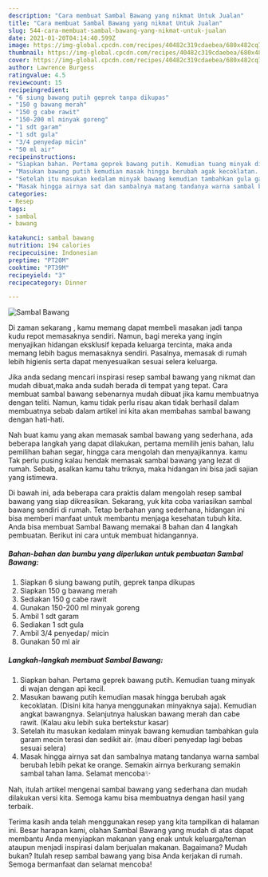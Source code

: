 ```yaml
---
description: "Cara membuat Sambal Bawang yang nikmat Untuk Jualan"
title: "Cara membuat Sambal Bawang yang nikmat Untuk Jualan"
slug: 544-cara-membuat-sambal-bawang-yang-nikmat-untuk-jualan
date: 2021-01-20T04:14:40.599Z
image: https://img-global.cpcdn.com/recipes/40482c319cdaebea/680x482cq70/sambal-bawang-foto-resep-utama.jpg
thumbnail: https://img-global.cpcdn.com/recipes/40482c319cdaebea/680x482cq70/sambal-bawang-foto-resep-utama.jpg
cover: https://img-global.cpcdn.com/recipes/40482c319cdaebea/680x482cq70/sambal-bawang-foto-resep-utama.jpg
author: Lawrence Burgess
ratingvalue: 4.5
reviewcount: 15
recipeingredient:
- "6 siung bawang putih geprek tanpa dikupas"
- "150 g bawang merah"
- "150 g cabe rawit"
- "150-200 ml minyak goreng"
- "1 sdt garam"
- "1 sdt gula"
- "3/4 penyedap micin"
- "50 ml air"
recipeinstructions:
- "Siapkan bahan. Pertama geprek bawang putih. Kemudian tuang minyak di wajan dengan api kecil."
- "Masukan bawang putih kemudian masak hingga berubah agak kecoklatan. (Disini kita hanya menggunakan minyaknya saja). Kemudian angkat bawangnya. Selanjutnya haluskan bawang merah dan cabe rawit. (Kalau aku lebih suka bertekstur kasar)"
- "Setelah itu masukan kedalam minyak bawang kemudian tambahkan gula garam mecin terasi dan sedikit air. (mau diberi penyedap lagi bebas sesuai selera)"
- "Masak hingga airnya sat dan sambalnya matang tandanya warna sambal berubah lebih pekat ke orange. Semakin airnya berkurang semakin sambal tahan lama. Selamat mencoba✨"
categories:
- Resep
tags:
- sambal
- bawang

katakunci: sambal bawang 
nutrition: 194 calories
recipecuisine: Indonesian
preptime: "PT20M"
cooktime: "PT39M"
recipeyield: "3"
recipecategory: Dinner

---
```



![Sambal Bawang](https://img-global.cpcdn.com/recipes/40482c319cdaebea/680x482cq70/sambal-bawang-foto-resep-utama.jpg)

Di zaman  sekarang , kamu memang dapat membeli masakan jadi tanpa kudu repot memasaknya sendiri. Namun, bagi mereka yang ingin menyajikan hidangan eksklusif kepada keluarga tercinta, maka anda memang lebih bagus memasaknya sendiri. Pasalnya, memasak di rumah lebih higienis serta dapat menyesuaikan sesuai selera keluarga.

Jika anda sedang mencari inspirasi resep sambal bawang yang nikmat dan mudah dibuat,maka anda sudah berada di tempat yang tepat. Cara membuat sambal bawang  sebenarnya mudah dibuat jika kamu membuatnya dengan teliti. Namun, kamu tidak perlu risau akan tidak berhasil dalam membuatnya 
sebab dalam artikel ini kita akan membahas sambal bawang dengan hati-hati.  



Nah buat kamu yang akan memasak sambal bawang yang sederhana, ada beberapa langkah yang dapat dilakukan, pertama memilih jenis bahan, lalu pemilihan bahan segar, hingga cara mengolah dan menyajikannya. kamu Tak perlu pusing kalau hendak memasak sambal bawang yang lezat di rumah. Sebab, asalkan kamu  tahu triknya, maka hidangan ini bisa jadi sajian yang istimewa.

Di bawah ini, ada beberapa cara praktis  dalam mengolah resep sambal bawang yang siap dikreasikan. Sekarang, yuk kita coba variasikan sambal bawang sendiri di rumah. Tetap berbahan yang sederhana, hidangan ini bisa memberi manfaat untuk membantu menjaga kesehatan tubuh kita. Anda bisa membuat Sambal Bawang memakai 8 bahan dan 4 langkah pembuatan. Berikut ini cara untuk membuat hidangannya.

<!--inarticleads1-->

##### Bahan-bahan dan bumbu yang diperlukan untuk pembuatan Sambal Bawang:

1. Siapkan 6 siung bawang putih, geprek tanpa dikupas
1. Siapkan 150 g bawang merah
1. Sediakan 150 g cabe rawit
1. Gunakan 150-200 ml minyak goreng
1. Ambil 1 sdt garam
1. Sediakan 1 sdt gula
1. Ambil 3/4 penyedap/ micin
1. Gunakan 50 ml air




<!--inarticleads2-->

##### Langkah-langkah membuat Sambal Bawang:

1. Siapkan bahan. Pertama geprek bawang putih. Kemudian tuang minyak di wajan dengan api kecil.
1. Masukan bawang putih kemudian masak hingga berubah agak kecoklatan. (Disini kita hanya menggunakan minyaknya saja). Kemudian angkat bawangnya. Selanjutnya haluskan bawang merah dan cabe rawit. (Kalau aku lebih suka bertekstur kasar)
1. Setelah itu masukan kedalam minyak bawang kemudian tambahkan gula garam mecin terasi dan sedikit air. (mau diberi penyedap lagi bebas sesuai selera)
1. Masak hingga airnya sat dan sambalnya matang tandanya warna sambal berubah lebih pekat ke orange. Semakin airnya berkurang semakin sambal tahan lama. Selamat mencoba✨




Nah, itulah artikel mengenai  sambal bawang  yang sederhana dan mudah dilakukan versi kita. Semoga kamu bisa membuatnya dengan hasil yang terbaik. 

Terima kasih anda telah menggunakan resep yang kita tampilkan di halaman ini. Besar harapan kami, olahan  Sambal Bawang yang mudah di atas dapat membantu Anda menyiapkan makanan yang enak untuk keluarga/teman ataupun menjadi inspirasi dalam berjualan makanan. Bagaimana? Mudah bukan? Itulah resep sambal bawang yang bisa Anda kerjakan di rumah. Semoga bermanfaat dan selamat mencoba!

